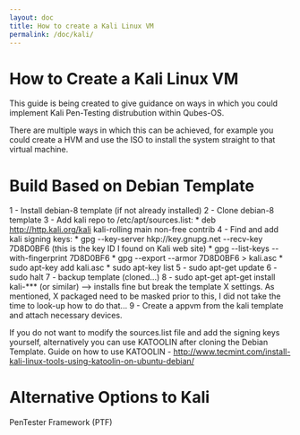 ```yaml
---
layout: doc
title: How to create a Kali Linux VM
permalink: /doc/kali/
---
```


How to Create a Kali Linux VM
=============================

This guide is being created to give guidance on ways in which you could implement Kali Pen-Testing distrubution within Qubes-OS.

There are multiple ways in which this can be achieved, for example you could create a HVM and use the ISO to install the system straight to that virtual machine.


Build Based on Debian Template
==============================

1 - Install debian-8 template (if not already installed)
2 - Clone debian-8 template
3 - Add kali repo to /etc/apt/sources.list:
    * deb http://http.kali.org/kali kali-rolling main non-free contrib
4 - Find and add kali signing keys:
    * gpg --key-server hkp://key.gnupg.net --recv-key 7D8D0BF6 (this is the key ID I found on Kali web site)
    * gpg --list-keys --with-fingerprint 7D8D0BF6 
    * gpg --export --armor 7D8D0BF6 > kali.asc 
    * sudo apt-key add kali.asc 
    * sudo apt-key list 
5 - sudo apt-get update 
6 - sudo halt 
7 - backup template (cloned...) 
8 - sudo apt-get apt-get install kali-*** (or similar) --> installs fine but break the template X settings. As mentioned, X packaged need to be masked prior to this, I did not take the time to look-up how to do that... 
9 - Create a appvm from the kali template and attach necessary devices.


If you do not want to modify the sources.list file and add the signing keys yourself, alternatively you can use KATOOLIN after cloning the Debian Template. Guide on how to use KATOOLIN - http://www.tecmint.com/install-kali-linux-tools-using-katoolin-on-ubuntu-debian/ 



Alternative Options to Kali
===========================

PenTester Framework (PTF)


